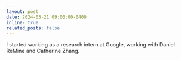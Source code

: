 ```yaml
---
layout: post
date: 2024-05-21 09:00:00-0400
inline: true
related_posts: false
---
```


I started working as a research intern at Google, working with Daniel ReMine and Catherine Zhang. 
